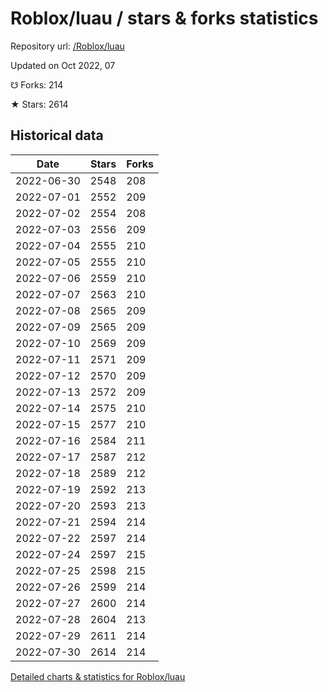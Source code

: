 # Roblox/luau / stars & forks statistics

Repository url: [/Roblox/luau](https://github.com/Roblox/luau)

Updated on Oct 2022, 07

☋ Forks: 214

★ Stars: 2614

## Historical data
| Date | Stars | Forks |
|------|-------|-------|
| 2022-06-30 | 2548 | 208 | 
| 2022-07-01 | 2552 | 209 | 
| 2022-07-02 | 2554 | 208 | 
| 2022-07-03 | 2556 | 209 | 
| 2022-07-04 | 2555 | 210 | 
| 2022-07-05 | 2555 | 210 | 
| 2022-07-06 | 2559 | 210 | 
| 2022-07-07 | 2563 | 210 | 
| 2022-07-08 | 2565 | 209 | 
| 2022-07-09 | 2565 | 209 | 
| 2022-07-10 | 2569 | 209 | 
| 2022-07-11 | 2571 | 209 | 
| 2022-07-12 | 2570 | 209 | 
| 2022-07-13 | 2572 | 209 | 
| 2022-07-14 | 2575 | 210 | 
| 2022-07-15 | 2577 | 210 | 
| 2022-07-16 | 2584 | 211 | 
| 2022-07-17 | 2587 | 212 | 
| 2022-07-18 | 2589 | 212 | 
| 2022-07-19 | 2592 | 213 | 
| 2022-07-20 | 2593 | 213 | 
| 2022-07-21 | 2594 | 214 | 
| 2022-07-22 | 2597 | 214 | 
| 2022-07-24 | 2597 | 215 | 
| 2022-07-25 | 2598 | 215 | 
| 2022-07-26 | 2599 | 214 | 
| 2022-07-27 | 2600 | 214 | 
| 2022-07-28 | 2604 | 213 | 
| 2022-07-29 | 2611 | 214 | 
| 2022-07-30 | 2614 | 214 | 


[Detailed charts & statistics for Roblox/luau](https://reviewgithub.com/rep/Roblox/luau)
